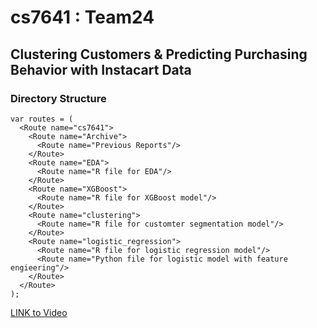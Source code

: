 # cs7641 : Team24
## Clustering Customers & Predicting Purchasing Behavior with Instacart Data

### Directory Structure
```
var routes = (
  <Route name="cs7641">
    <Route name="Archive">
      <Route name="Previous Reports"/>
    </Route>
    <Route name="EDA">
      <Route name="R file for EDA"/>
    </Route>
    <Route name="XGBoost">
      <Route name="R file for XGBoost model"/>
    </Route>
    <Route name="clustering">
      <Route name="R file for customter segmentation model"/>
    </Route>
    <Route name="logistic_regression">
      <Route name="R file for logistic regression model"/>
      <Route name="Python file for logistic model with feature engieering"/>
    </Route>
  </Route>
);
```

[LINK to Video](https://youtu.be/qpIzoOrf8SM)

